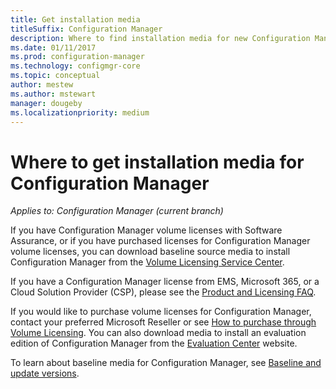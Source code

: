 ```yaml
---
title: Get installation media
titleSuffix: Configuration Manager
description: Where to find installation media for new Configuration Manager installations.
ms.date: 01/11/2017
ms.prod: configuration-manager
ms.technology: configmgr-core
ms.topic: conceptual
author: mestew
ms.author: mstewart
manager: dougeby
ms.localizationpriority: medium
---
```

# Where to get installation media for Configuration Manager

*Applies to: Configuration Manager (current branch)*

If you have Configuration Manager volume licenses with Software Assurance, or if you have purchased licenses for Configuration Manager volume licenses, you can download baseline source media to install Configuration Manager from the [Volume Licensing Service Center](https://www.microsoft.com/Licensing/servicecenter/default.aspx).   

If you have a Configuration Manager license from EMS, Microsoft 365, or a Cloud Solution Provider (CSP), please see the [Product and Licensing FAQ](../../../understand/product-and-licensing-faq.yml#i-have-purchased-ems-or-microsoft-365-through-a-cloud-solution-provider--csp---do-i-have-rights-to-use-configuration-manager-).

If you would like to purchase volume licenses for Configuration Manager, contact your preferred Microsoft Reseller or see [How to purchase through Volume Licensing](https://www.microsoft.com/Licensing/how-to-buy/how-to-buy.aspx). You can also download media to install an evaluation edition of Configuration Manager from the [Evaluation Center](https://www.microsoft.com/evalcenter/download-microsoft-endpoint-configuration-manager) website.

<!--
> [!NOTE]
> The Evaluation Center is currently unavailable. As a workaround you can download the ConfigMgr 2203 Current Branch Eval exe here : ( https://aka.ms/MECM2203CB-Eval).
-->

To learn about baseline media for Configuration Manager, see [Baseline and update versions](../../manage/updates.md#bkmk_Baselines).
